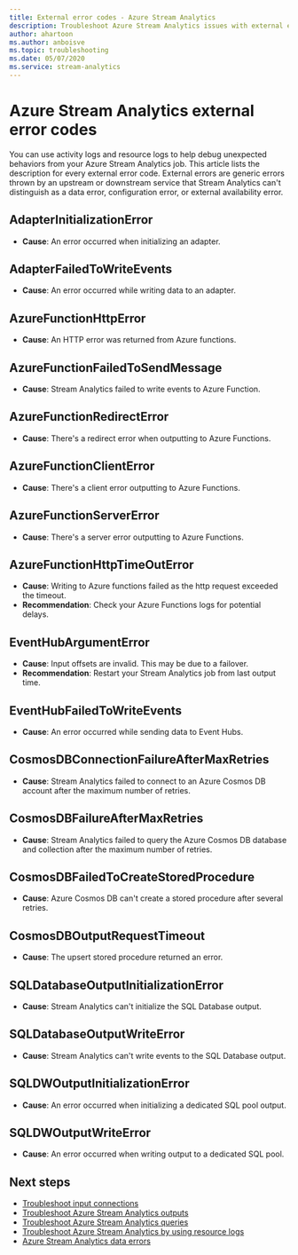 ```yaml
---
title: External error codes - Azure Stream Analytics
description: Troubleshoot Azure Stream Analytics issues with external error codes.
author: ahartoon
ms.author: anboisve
ms.topic: troubleshooting
ms.date: 05/07/2020
ms.service: stream-analytics
---
```


# Azure Stream Analytics external error codes

You can use activity logs and resource logs to help debug unexpected behaviors from your Azure Stream Analytics job. This article lists the description for every external error code. External errors are generic errors thrown by an upstream or downstream service that Stream Analytics can't distinguish as a data error, configuration error, or external availability error.

## AdapterInitializationError

* **Cause**: An error occurred when initializing an adapter.

## AdapterFailedToWriteEvents

* **Cause**: An error occurred while writing data to an adapter.

## AzureFunctionHttpError

* **Cause**: An HTTP error was returned from Azure functions.

## AzureFunctionFailedToSendMessage

* **Cause**: Stream Analytics failed to write events to Azure Function.

## AzureFunctionRedirectError

* **Cause**: There's a redirect error when outputting to Azure Functions.

## AzureFunctionClientError

* **Cause**: There's a client error outputting to Azure Functions.

## AzureFunctionServerError

* **Cause**: There's a server error outputting to Azure Functions.

## AzureFunctionHttpTimeOutError

* **Cause**: Writing to Azure functions failed as the http request exceeded the timeout. 
* **Recommendation**: Check your Azure Functions logs for potential delays.

## EventHubArgumentError

* **Cause**: Input offsets are invalid. This may be due to a failover.
* **Recommendation**: Restart your Stream Analytics job from last output time.

## EventHubFailedToWriteEvents

* **Cause**: An error occurred while sending data to Event Hubs.

## CosmosDBConnectionFailureAfterMaxRetries

* **Cause**: Stream Analytics failed to connect to an Azure Cosmos DB account after the maximum number of retries.

## CosmosDBFailureAfterMaxRetries

* **Cause**: Stream Analytics failed to query the Azure Cosmos DB database and collection after the maximum number of retries.

## CosmosDBFailedToCreateStoredProcedure

* **Cause**: Azure Cosmos DB can't create a stored procedure after several retries.

## CosmosDBOutputRequestTimeout

* **Cause**: The upsert stored procedure returned an error. 

## SQLDatabaseOutputInitializationError

* **Cause**: Stream Analytics can't initialize the SQL Database output.

## SQLDatabaseOutputWriteError

* **Cause**: Stream Analytics can't write events to the SQL Database output.

## SQLDWOutputInitializationError

* **Cause**: An error occurred when initializing a dedicated SQL pool output.

## SQLDWOutputWriteError

* **Cause**: An error occurred when writing output to a dedicated SQL pool.

## Next steps

* [Troubleshoot input connections](stream-analytics-troubleshoot-input.md)
* [Troubleshoot Azure Stream Analytics outputs](stream-analytics-troubleshoot-output.md)
* [Troubleshoot Azure Stream Analytics queries](stream-analytics-troubleshoot-query.md)
* [Troubleshoot Azure Stream Analytics by using resource logs](stream-analytics-job-diagnostic-logs.md)
* [Azure Stream Analytics data errors](data-errors.md)
